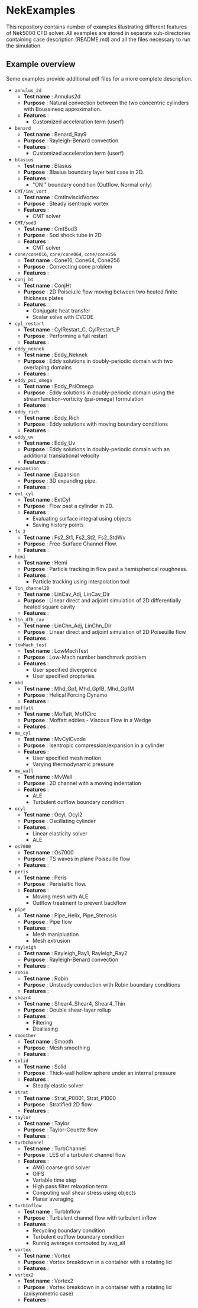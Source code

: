 # NekExamples

This repository contains number of examples illustrating different features
of Nek5000 CFD solver. All examples are stored in separate sub-directories
containing case description (README.md) and all the files necessary to run
the simulation.

## Example overview

Some examples provide additional pdf files for a more complete description.

* `annulus_2d`
  * __Test name__ : Annulus2d
  * __Purpose__ : Natural convection between the two concentric cylinders with Boussinesq approximation.
  * __Features__ : 
    * Customized acceleration term (userf)
* `benard`
  * __Test name__ : Benard_Ray9
  * __Purpose__ : Rayleigh-Benard convection.
  * __Features__ :
    * Customized acceleration term (userf)
* `blasius`
  * __Test name__ : Blasius
  * __Purpose__ : Blasius boundary layer test case in 2D.
  * __Features__ :
  	 * "ON " boundary condition (Outflow, Normal only)
* `CMT/inv_vort`
  * __Test name__ : CmtInviscidVortex
  * __Purpose__ : Steady isentropic vortex
  * __Features__ :
    * CMT solver
* `CMT/sod3`
  * __Test name__ : CmtSod3
  * __Purpose__ : Sod shock tube in 2D
  * __Features__ :
    * CMT solver
* `cone/cone016`, `cone/cone064`, `cone/cone256`
  * __Test name__ : Cone16,  Cone64, Cone256
  * __Purpose__ : Convecting cone problem
  * __Features__ :
* `conj_ht`
  * __Test name__ :  ConjHt
  * __Purpose__ : 2D Poiseiulle flow moving between two heated finite thickness plates
  * __Features__ :
    * Conjugate heat transfer
    * Scalar solve with CVODE
* `cyl_restart`
  * __Test name__ : CylRestart_C, CylRestart_P
  * __Purpose__ : Performing a full restart
  * __Features__ :
* `eddy_neknek`
  * __Test name__ : Eddy_Neknek
  * __Purpose__ : Eddy solutions in doubly-periodic domain with two overlaping domains
  * __Features__ :
* `eddy_psi_omega`
  * __Test name__ : Eddy_PsiOmega
  * __Purpose__ : Eddy solutions in doubly-periodic domain using the streamfunction-vorticity (psi-omega) formulation
  * __Features__ :
* `eddy_rich`
  * __Test name__ : Eddy_Rich
  * __Purpose__ : Eddy solutions with moving boundary conditions
  * __Features__ :
* `eddy_uv`
  * __Test name__ : Eddy_Uv
  * __Purpose__ : Eddy solutions in doubly-periodic domain with an additional translational velocity
  * __Features__ :
* `expansion`
  * __Test name__ : Expansion
  * __Purpose__ : 3D expanding pipe.
  * __Features__ :
* `ext_cyl`
  * __Test name__ : ExtCyl
  * __Purpose__ : Flow past a cylinder in 2D.
  * __Features__ :
  	 * Evaluating surface integral using objects
  	 * Saving history points
* `fs_2`
  * __Test name__ : Fs2_St1, Fs2_St2, Fs2_StdWv
  * __Purpose__ : Free-Surface Channel Flow.
  * __Features__ :
* `hemi`
  * __Test name__ : Hemi
  * __Purpose__ : Particle tracking in flow past a hemispherical roughness.
  * __Features__ :
    * Particle tracking using interpolation tool
* `lin_channel2D`
  * __Test name__ : LinCav_Adj, LinCav_Dir
  * __Purpose__ : Linear direct and adjoint simulation of 2D differentially heated square cavity
  * __Features__ :
* `lin_dfh_cav`
  * __Test name__ : LinChn_Adj, LinChn_Dir
  * __Purpose__ : Linear direct and adjoint simulation of 2D Poiseuille flow
  * __Features__ :
* `lowMach_test`
  * __Test name__ : LowMachTest
  * __Purpose__ : Low-Mach number benchmark problem
  * __Features__ :
    * User specified divergence
    * User specified propteries
* `mhd`
  * __Test name__ : Mhd_Gpf, Mhd_GpfB, Mhd_GpfM
  * __Purpose__ : Helical Forcing Dynamo
  * __Features__ :
* `moffatt`
  * __Test name__ : Moffatt, MoffCirc
  * __Purpose__ : Moffatt eddies - Viscous Flow in a Wedge
  * __Features__ :
* `mv_cyl`
  * __Test name__ : MvCylCvode
  * __Purpose__ : Isentropic compression/expansion in a cylinder
  * __Features__ :
    * User specified mesh motion
    * Varying thermodynamic pressure
* `mv_wall`
  * __Test name__ : MvWall
  * __Purpose__ : 2D channel with a moving indentation
  * __Features__ :
  	* ALE
    * Turbulent outflow boundary condition
* `ocyl`
  * __Test name__ : Ocyl, Ocyl2
  * __Purpose__ : Oscillating cylinder
  * __Features__ :
    * Linear elasticity solver
    * ALE
* `os7000`
  * __Test name__ : Os7000
  * __Purpose__ : TS waves in plane Poiseuille flow
  * __Features__ :
* `peris`
  * __Test name__ : Peris
  * __Purpose__ : Peristaltic flow.
  * __Features__ :
  	 * Moving mesh with ALE
  	 * Outflow treatment to prevent backflow
* `pipe`
  * __Test name__ : Pipe_Helix, Pipe_Stenosis
  * __Purpose__ : Pipe flow
  * __Features__ :
  	* Mesh manipluation
    * Mesh extrusion
* `rayleigh`
  * __Test name__ : Rayleigh_Ray1, Rayleigh_Ray2
  * __Purpose__ : Rayleigh-Benard convection
  * __Features__ :
* `robin`
  * __Test name__ : Robin
  * __Purpose__ : Unsteady conduction with Robin boundary conditions
  * __Features__ :
* `shear4`
  * __Test name__ : Shear4_Shear4, Shear4_Thin
  * __Purpose__ : Double shear-layer rollup
  * __Features__ :
  	* Filtering
    * Dealiasing
* `smoother`
  * __Test name__ : Smooth
  * __Purpose__ : Mesh smoothing
  * __Features__ :
* `solid`
  * __Test name__ : Solid
  * __Purpose__ : Thick-wall hollow sphere under an internal pressure
  * __Features__ :
  	 * Steady elastic solver
* `strat`
  * __Test name__ : Strat_P0001, Strat_P1000
  * __Purpose__ : Stratified 2D flow
  * __Features__ :
* `taylor`
  * __Test name__ : Taylor
  * __Purpose__ : Taylor-Couette flow
  * __Features__ :
* `turbChannel`
  * __Test name__ : TurbChannel
  * __Purpose__ : LES of a turbulent channel flow
  * __Features__ :
  	* AMG coarse grid solver
  	* OIFS
    * Variable time step
    * High pass filter relaxation term
    * Computing wall shear stress using objects
    * Planar averaging
* `turbInflow`
  * __Test name__ : TurbInflow
  * __Purpose__ : Turbulent channel flow with turbulent inflow
  * __Features__ :
  	* Recycling boundary condition
  	* Turbulent outflow boundary condition
  	* Runnig averages computed by avg_all
* `vortex`
  * __Test name__ : Vortex
  * __Purpose__ : Vortex breakdown in a container with a rotating lid
  * __Features__ :
* `vortex2`
  * __Test name__ : Vortex2
  * __Purpose__ : Vortex breakdown in a container with a rotating lid (axisymmetric case)
  * __Features__ :
